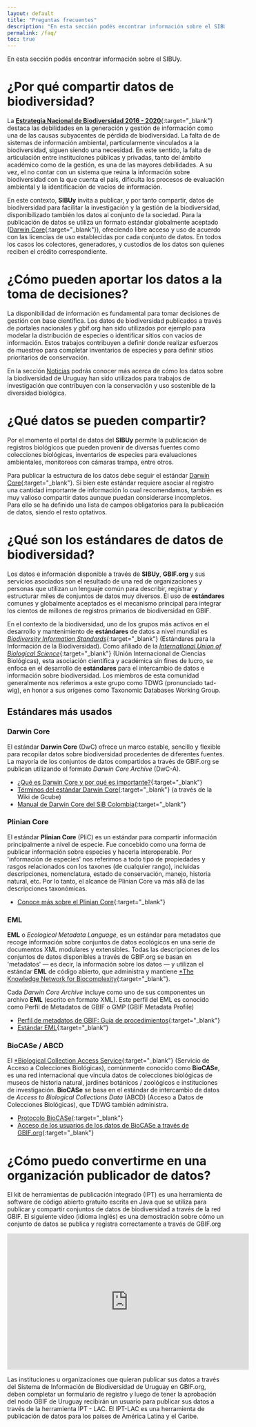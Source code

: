 ```yaml
---
layout: default
title: "Preguntas frecuentes"
description: "En esta sección podés encontrar información sobre el SIBUy."
permalink: /faq/
toc: true
---
```

En esta sección podés encontrar información sobre el SIBUy.

# ¿Por qué compartir datos de biodiversidad?

La [**Estrategia Nacional de Biodiversidad 2016 - 2020**](https://www.gub.uy/ministerio-ambiente/politicas-y-gestion/estrategia-nacional-biodiversidad-2016-2020){:target="_blank"} destaca las debilidades en la generación y gestión de información como una de las causas subyacentes de pérdida de biodiversidad. La falta de de sistemas de información ambiental, particularmente vinculados a la biodiversidad, siguen siendo una necesidad. En este sentido, la falta de articulación entre instituciones públicas y privadas, tanto del ámbito académico como de la gestión, es una de las mayores debilidades. A su vez, el no contar con un sistema que reúna la información sobre biodiversidad con la que cuenta el país, dificulta los procesos de evaluación ambiental y la identificación de vacíos de información.   

En este contexto, **SIBUy** invita a publicar, y por tanto compartir, datos de biodiversidad para facilitar la investigación y la gestión de la biodiversidad, disponibilizado también los datos al conjunto de la sociedad. Para la publicación de datos se utiliza un formato estándar globalmente aceptado ([Darwin Core](https://dwc.tdwg.org/terms/){:target="_blank"}), ofreciendo libre acceso y uso de acuerdo con las licencias de uso establecidas por cada conjunto de datos. En todos los casos los colectores, generadores, y custodios de los datos son quienes reciben el crédito correspondiente.

# ¿Cómo pueden aportar los datos a la toma de decisiones? 

La disponibilidad de información es fundamental para tomar decisiones de gestión con base científica. Los datos de biodiversidad publicados a través de portales nacionales y gbif.org han sido utilizados por ejemplo para modelar la distribución de especies o identificar sitios con vacíos de información. Estos trabajos contribuyen a definir donde realizar esfuerzos de muestreo para completar inventarios de especies y para definir sitios prioritarios de conservación. 

En la sección [Noticias](/news/) podrás conocer más acerca de cómo los datos sobre la biodiversidad de Uruguay han sido utilizados para trabajos de investigación que contribuyen con la conservación y uso sostenible de la diversidad biológica.

# ¿Qué datos se pueden compartir?

Por el momento el portal de datos del **SIBUy** permite la publicación de registros biológicos que pueden provenir de diversas fuentes como colecciones biológicas, inventarios de especies para evaluaciones ambientales, monitoreos con cámaras trampa, entre otros. 

Para publicar la estructura de los datos debe seguir el estándar [Darwin Core](https://dwc.tdwg.org/terms/){:target="_blank"}. Si bien este estándar requiere asociar al registro una cantidad importante de información lo cual recomendamos, también es muy valioso compartir datos aunque puedan considerarse incompletos. Para ello se ha definido una lista de campos obligatorios para la publicación de datos, siendo el resto optativos.

# ¿Qué son los estándares de datos de biodiversidad?

Los datos e información disponible a través de **SIBUy**, **GBIF.org** y sus servicios asociados son el resultado de una red de organizaciones y personas que utilizan un lenguaje común para describir, registrar y estructurar miles de conjuntos de datos muy diversos. El uso de **estándares** comunes y globalmente aceptados es el mecanismo principal para integrar los cientos de millones de registros primarios de biodiversidad en GBIF.

En el contexto de la biodiversidad, uno de los grupos más activos en el desarrollo y mantenimiento de **estándares** de datos a nivel mundial es [*Biodiversity Information Standards*](http://www.tdwg.org/){:target="_blank"} (Estándares para la Información de la Biodiversidad). Como afiliado de la [*International Union of Biological Science*](http://www.iubs.org/){:target="_blank"} (Unión Internacional de Ciencias Biológicas), esta asociación científica y académica sin fines de lucro, se enfoca en el desarrollo de **estándares** para el intercambio de datos e información sobre biodiversidad. Los miembros de esta comunidad generalmente nos referimos a este grupo como TDWG (pronunciado tad-wig), en honor a sus orígenes como Taxonomic Databases Working Group.


## Estándares más usados

### Darwin Core

El estándar **Darwin Core** (DwC) ofrece un marco estable, sencillo y flexible para recopilar datos sobre biodiversidad procedentes de diferentes fuentes. La mayoría de los conjuntos de datos compartidos a través de GBIF.org se publican utilizando el formato *Darwin Core Archive* (DwC-A).

- [¿Qué es Darwin Core y por qué es importante?](https://www.gbif.org/es/darwin-core){:target="_blank"}
- [Términos del estándar Darwin Core](https://gcube.wiki.gcube-system.org/gcube/Darwin_Core_Terms){:target="_blank"} (a través de la Wiki de Gcube)
- [Manual de Darwin Core del SiB Colombia](https://biodiversidad.co/elementos-darwin-core){:target="_blank"}
 
### Plinian Core
El estándar **Plinian Core** (PliC) es un estándar para compartir información principalmente a nivel de especie. Fue concebido como una forma de publicar información sobre especies y hacerla interoperable. Por 'información de especies' nos referimos a todo tipo de propiedades y rasgos relacionados con los taxones (de cualquier rango), incluidas descripciones, nomenclatura, estado de conservación, manejo, historia natural, etc. Por lo tanto, el alcance de Plinian Core va más allá de las descripciones taxonómicas. 

- [Conoce más sobre el Plinian Core](https://github.com/tdwg/PlinianCore/wiki/About){:target="_blank"}
 
### EML
**EML** o *Ecological Metadata Language*, es un estándar para metadatos que recoge información sobre conjuntos de datos ecológicos en una serie de documentos XML modulares y extensibles. Todas las descripciones de los conjuntos de datos disponibles a través de GBIF.org se basan en 'metadatos' — es decir, la información sobre los datos — y utilizan el estándar **EML** de código abierto, que administra y mantiene [*The Knowledge Network for Biocomplexity](https://knb.ecoinformatics.org/){:target="_blank"}.

Cada *Darwin Core Archive* incluye como uno de sus componentes un archivo **EML** (escrito en formato XML). Este perfil del EML es conocido como Perfil de Metadatos de GBIF o GMP (GBIF Metadata Profile)
 
- [Perfil de metadatos de GBIF: Guía de procedimientos](https://ipt.gbif.org/manual/en/ipt/latest/gbif-metadata-profile){:target="_blank"}
- [Estándar EML](https://eml.ecoinformatics.org/){:target="_blank"}
  
### BioCASe / ABCD
El [*Biological Collection Access Service](http://www.biocase.org/){:target="_blank"} (Servicio de Acceso a Colecciones Biológicas), comúnmente conocido como **BioCASe**, es una red internacional que vincula datos de colecciones biológicas de museos de historia natural, jardines botánicos / zoológicos e instituciones de investigación. **BioCASe** se basa en el estándar de intercambio de datos de *Access to Biological Collections Data* (ABCD) (Acceso a Datos de Colecciones Biológicas), que TDWG también administra.

- [Protocolo BioCASe](http://www.biocase.org/products/protocols){:target="_blank"}
- [Acceso de los usuarios de los datos de BioCASe a través de GBIF.org](http://www.biocase.org/whats_biocase/gbif_downloads.cgi?view=2){:target="_blank"}


# ¿Cómo puedo convertirme en una organización publicador de datos?

El kit de herramientas de publicación integrado (IPT) es una herramienta de software de código abierto gratuito escrita en Java que se utiliza para publicar y compartir conjuntos de datos de biodiversidad a través de la red GBIF. El siguiente video (idioma inglés) es una demostración sobre cómo un conjunto de datos se publica y registra correctamente a través de GBIF.org

<iframe width="560" height="315" src="https://www.youtube.com/embed/eDH9IoTrMVE?si=UfFDxVGLLYkALSZ1" title="YouTube video player" frameborder="0" allow="accelerometer; autoplay; clipboard-write; encrypted-media; gyroscope; picture-in-picture; web-share" referrerpolicy="strict-origin-when-cross-origin" allowfullscreen></iframe>

Las instituciones u organizaciones que quieran publicar sus datos a través del Sistema de Información de Biodiversidad de Uruguay en GBIF.org, deben completar un formulario de registro y luego de tener la aprobación del nodo GBIF de Uruguay recibirán un usuario para publicar sus datos a través de la herramienta IPT - LAC. El IPT-LAC es una herramienta de publicación de datos para los países de América Latina y el Caribe.

